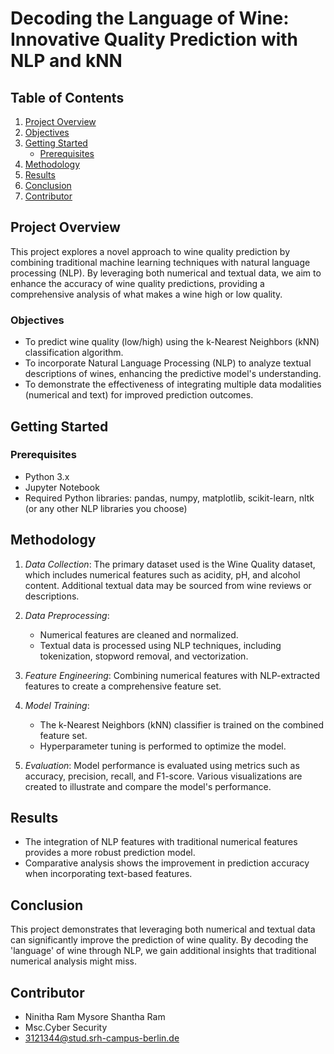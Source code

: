 # Decoding the Language of Wine: Innovative Quality Prediction with NLP and kNN

## Table of Contents

1. [Project Overview](#project-overview)
2. [Objectives](#objectives)
3. [Getting Started](#getting-started)
   - [Prerequisites](#prerequisites)
4. [Methodology](#methodology)
5. [Results](#results)
6. [Conclusion](#conclusion)
7. [Contributor](#contributor)

    
## Project Overview

This project explores a novel approach to wine quality prediction by combining traditional machine learning techniques with natural language processing (NLP). By leveraging both numerical and textual data, we aim to enhance the accuracy of wine quality predictions, providing a comprehensive analysis of what makes a wine high or low quality.

### Objectives

- To predict wine quality (low/high) using the k-Nearest Neighbors (kNN) classification algorithm.
- To incorporate Natural Language Processing (NLP) to analyze textual descriptions of wines, enhancing the predictive model's understanding.
- To demonstrate the effectiveness of integrating multiple data modalities (numerical and text) for improved prediction outcomes.

## Getting Started

### Prerequisites

- Python 3.x
- Jupyter Notebook
- Required Python libraries: pandas, numpy, matplotlib, scikit-learn, nltk (or any other NLP libraries you choose)
    
## Methodology

1. *Data Collection*: The primary dataset used is the Wine Quality dataset, which includes numerical features such as acidity, pH, and alcohol content. Additional textual data may be sourced from wine reviews or descriptions.

2. *Data Preprocessing*: 
   - Numerical features are cleaned and normalized.
   - Textual data is processed using NLP techniques, including tokenization, stopword removal, and vectorization.

3. *Feature Engineering*: Combining numerical features with NLP-extracted features to create a comprehensive feature set.

4. *Model Training*: 
   - The k-Nearest Neighbors (kNN) classifier is trained on the combined feature set.
   - Hyperparameter tuning is performed to optimize the model.

5. *Evaluation*: Model performance is evaluated using metrics such as accuracy, precision, recall, and F1-score. Various visualizations are created to illustrate and compare the model's performance.

## Results

- The integration of NLP features with traditional numerical features provides a more robust prediction model.
- Comparative analysis shows the improvement in prediction accuracy when incorporating text-based features.

## Conclusion

This project demonstrates that leveraging both numerical and textual data can significantly improve the prediction of wine quality. By decoding the 'language' of wine through NLP, we gain additional insights that traditional numerical analysis might miss.

## Contributor

- Ninitha Ram Mysore Shantha Ram
- Msc.Cyber Security
- 3121344@stud.srh-campus-berlin.de
